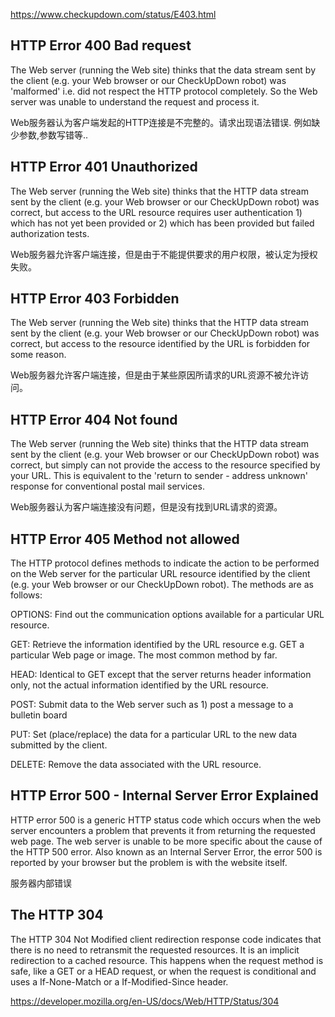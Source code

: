 https://www.checkupdown.com/status/E403.html

## HTTP Error 400 Bad request

The Web server (running the Web site) thinks that the data stream sent by the client (e.g. your Web browser or our CheckUpDown robot) was 'malformed' i.e. did not respect the HTTP protocol completely. So the Web server was unable to understand the request and process it.

Web服务器认为客户端发起的HTTP连接是不完整的。请求出现语法错误. 例如缺少参数,参数写错等.. 

## HTTP Error 401 Unauthorized

The Web server (running the Web site) thinks that the HTTP data stream sent by the client (e.g. your Web browser or our CheckUpDown robot) was correct, but access to the URL resource requires user authentication 1) which has not yet been provided or 2) which has been provided but failed authorization tests. 

Web服务器允许客户端连接，但是由于不能提供要求的用户权限，被认定为授权失败。


## HTTP Error 403 Forbidden

The Web server (running the Web site) thinks that the HTTP data stream sent by the client (e.g. your Web browser or our CheckUpDown robot) was correct, but access to the resource identified by the URL is forbidden for some reason.

Web服务器允许客户端连接，但是由于某些原因所请求的URL资源不被允许访问。


## HTTP Error 404 Not found

The Web server (running the Web site) thinks that the HTTP data stream sent by the client (e.g. your Web browser or our CheckUpDown robot) was correct, but simply can not provide the access to the resource specified by your URL. This is equivalent to the 'return to sender - address unknown' response for conventional postal mail services.

Web服务器认为客户端连接没有问题，但是没有找到URL请求的资源。


## HTTP Error 405 Method not allowed

The HTTP protocol defines methods to indicate the action to be performed on the Web server for the particular URL resource identified by the client (e.g. your Web browser or our CheckUpDown robot). The methods are as follows:

OPTIONS: Find out the communication options available for a particular URL resource. 

GET: Retrieve the information identified by the URL resource e.g. GET a particular Web page or image. The most common method by far.

HEAD: Identical to GET except that the server returns header information only, not the actual information identified by the URL resource. 

POST: Submit data to the Web server such as 1) post a message to a bulletin board

PUT: Set (place/replace) the data for a particular URL to the new data submitted by the client. 

DELETE: Remove the data associated with the URL resource. 


## HTTP Error 500 - Internal Server Error Explained

HTTP error 500 is a generic HTTP status code which occurs when the web server encounters a problem that prevents it from returning the requested web page. The web server is unable to be more specific about the cause of the HTTP 500 error. Also known as an Internal Server Error, the error 500 is reported by your browser but the problem is with the website itself.

服务器内部错误


## The HTTP 304
The HTTP 304 Not Modified client redirection response code indicates that there is no need to retransmit the requested resources. It is an implicit redirection to a cached resource. This happens when the request method is safe, like a GET or a HEAD request, or when the request is conditional and uses a If-None-Match or a If-Modified-Since header.

https://developer.mozilla.org/en-US/docs/Web/HTTP/Status/304

